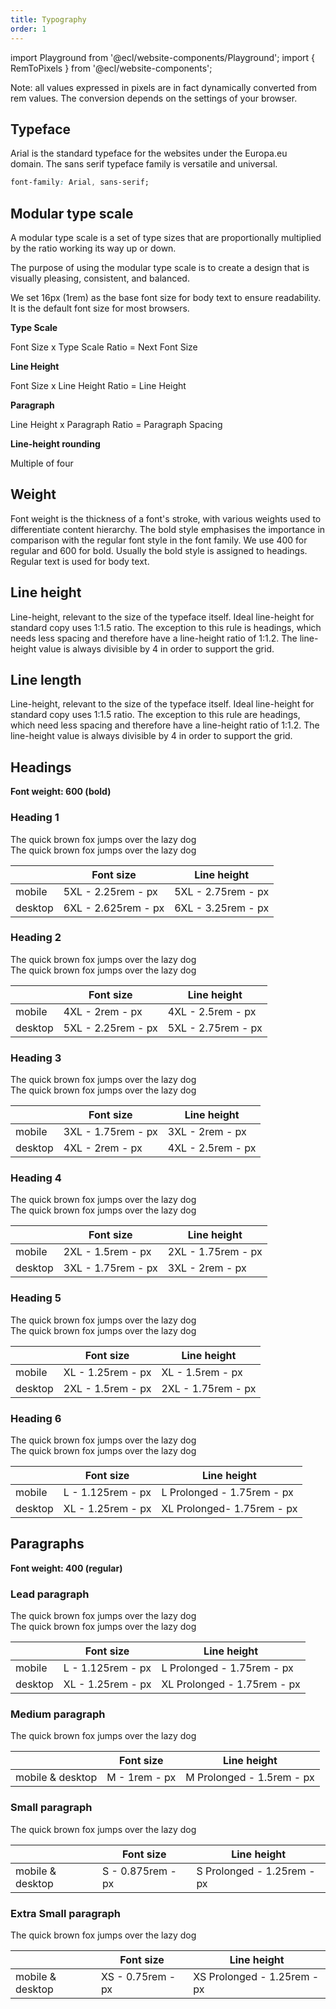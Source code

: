 ```yaml
---
title: Typography
order: 1
---
```


import Playground from '@ecl/website-components/Playground';
import { RemToPixels } from '@ecl/website-components';

Note: all values expressed in pixels are in fact dynamically converted from rem values. The conversion depends on the settings of your browser.

## Typeface

Arial is the standard typeface for the websites under the Europa.eu domain. The sans serif typeface family is versatile and universal.

```css
font-family: Arial, sans-serif;
```

## Modular type scale

A modular type scale is a set of type sizes that are proportionally multiplied by the ratio working its way up or down.

The purpose of using the modular type scale is to create a design that is visually pleasing, consistent, and balanced.

We set 16px (1rem) as the base font size for body text to ensure readability. It is the default font size for most browsers.

**Type Scale**

Font Size x Type Scale Ratio = Next Font Size

**Line Height**

Font Size x Line Height Ratio = Line Height

**Paragraph**

Line Height x Paragraph Ratio = Paragraph Spacing

**Line-height rounding**

Multiple of four

## Weight

Font weight is the thickness of a font's stroke, with various weights used to differentiate content hierarchy. The bold style emphasises the importance in comparison with the regular font style in the font family. We use 400 for regular and 600 for bold. Usually the bold style is assigned to headings. Regular text is used for body text.

## Line height

Line-height, relevant to the size of the typeface itself. Ideal line-height for standard copy uses 1:1.5 ratio. The exception to this rule is headings, which needs less spacing and therefore have a line-height ratio of 1:1.2. The line-height value is always divisible by 4 in order to support the grid.

## Line length

Line-height, relevant to the size of the typeface itself. Ideal line-height for standard copy uses 1:1.5 ratio. The exception to this rule are headings, which need less spacing and therefore have a line-height ratio of 1:1.2. The line-height value is always divisible by 4 in order to support the grid.

## Headings

**Font weight: 600 (bold)**

### Heading 1

<Playground hideCode>
  <div className="ecl-u-ph-m ecl-u-pv-xl">
    <div className="ecl-u-type-5xl ecl-u-type-bold">
      The quick brown fox jumps over the lazy dog
    </div>
    <div className="ecl-u-type-6xl ecl-u-type-bold ecl-u-mt-m">
      The quick brown fox jumps over the lazy dog
    </div>
  </div>
</Playground>

|         | Font size                                      | Line height                                  |
| ------- | ---------------------------------------------- | -------------------------------------------- |
| mobile  | 5XL - 2.25rem - <RemToPixels rem="2.25" />px   | 5XL - 2.75rem - <RemToPixels rem="2.75" />px |
| desktop | 6XL - 2.625rem - <RemToPixels rem="2.625" />px | 6XL - 3.25rem - <RemToPixels rem="3.25" />px |

### Heading 2

<Playground hideCode>
  <div className="ecl-u-ph-m ecl-u-pv-xl">
    <div className="ecl-u-type-4xl ecl-u-type-bold">
      The quick brown fox jumps over the lazy dog
    </div>
    <div className="ecl-u-type-5xl ecl-u-type-bold ecl-u-mt-m">
      The quick brown fox jumps over the lazy dog
    </div>
  </div>
</Playground>

|         | Font size                                    | Line height                                  |
| ------- | -------------------------------------------- | -------------------------------------------- |
| mobile  | 4XL - 2rem - <RemToPixels rem="2" />px       | 4XL - 2.5rem - <RemToPixels rem="2.5" />px   |
| desktop | 5XL - 2.25rem - <RemToPixels rem="2.25" />px | 5XL - 2.75rem - <RemToPixels rem="2.75" />px |

### Heading 3

<Playground hideCode>
  <div className="ecl-u-ph-m ecl-u-pv-xl">
    <div className="ecl-u-type-3xl ecl-u-type-bold">
      The quick brown fox jumps over the lazy dog
    </div>
    <div className="ecl-u-type-4xl ecl-u-type-bold ecl-u-mt-m">
      The quick brown fox jumps over the lazy dog
    </div>
  </div>
</Playground>

|         | Font size                                    | Line height                                |
| ------- | -------------------------------------------- | ------------------------------------------ |
| mobile  | 3XL - 1.75rem - <RemToPixels rem="1.75" />px | 3XL - 2rem - <RemToPixels rem="2" />px     |
| desktop | 4XL - 2rem - <RemToPixels rem="2" />px       | 4XL - 2.5rem - <RemToPixels rem="2.5" />px |

### Heading 4

<Playground hideCode>
  <div className="ecl-u-ph-m ecl-u-pv-xl">
    <div className="ecl-u-type-2xl ecl-u-type-bold">
      The quick brown fox jumps over the lazy dog
    </div>
    <div className="ecl-u-type-3xl ecl-u-type-bold ecl-u-mt-m">
      The quick brown fox jumps over the lazy dog
    </div>
  </div>
</Playground>

|         | Font size                                    | Line height                                  |
| ------- | -------------------------------------------- | -------------------------------------------- |
| mobile  | 2XL - 1.5rem - <RemToPixels rem="1.5" />px   | 2XL - 1.75rem - <RemToPixels rem="1.75" />px |
| desktop | 3XL - 1.75rem - <RemToPixels rem="1.75" />px | 3XL - 2rem - <RemToPixels rem="2" />px       |

### Heading 5

<Playground hideCode>
  <div className="ecl-u-ph-m ecl-u-pv-xl">
    <div className="ecl-u-type-xl ecl-u-type-bold">
      The quick brown fox jumps over the lazy dog
    </div>
    <div className="ecl-u-type-2xl ecl-u-type-bold ecl-u-mt-m">
      The quick brown fox jumps over the lazy dog
    </div>
  </div>
</Playground>

|         | Font size                                   | Line height                                  |
| ------- | ------------------------------------------- | -------------------------------------------- |
| mobile  | XL - 1.25rem - <RemToPixels rem="1.25" />px | XL - 1.5rem - <RemToPixels rem="1.5" />px    |
| desktop | 2XL - 1.5rem - <RemToPixels rem="1.5" />px  | 2XL - 1.75rem - <RemToPixels rem="1.75" />px |

### Heading 6

<Playground hideCode>
  <div className="ecl-u-ph-m ecl-u-pv-xl">
    <div className="ecl-u-type-prolonged-l ecl-u-type-bold">
      The quick brown fox jumps over the lazy dog
    </div>
    <div className="ecl-u-type-prolonged-xl ecl-u-type-bold ecl-u-mt-m">
      The quick brown fox jumps over the lazy dog
    </div>
  </div>
</Playground>

|         | Font size                                    | Line height                                          |
| ------- | -------------------------------------------- | ---------------------------------------------------- |
| mobile  | L - 1.125rem - <RemToPixels rem="1.125" />px | L Prolonged - 1.75rem - <RemToPixels rem="1.75" />px |
| desktop | XL - 1.25rem - <RemToPixels rem="1.25" />px  | XL Prolonged- 1.75rem - <RemToPixels rem="1.75" />px |

## Paragraphs

**Font weight: 400 (regular)**

### Lead paragraph

<Playground hideCode>
  <div className="ecl-u-ph-m ecl-u-pv-xl">
    <div className="ecl-u-type-prolonged-l">
      The quick brown fox jumps over the lazy dog
    </div>
    <div className="ecl-u-type-prolonged-xl">
      The quick brown fox jumps over the lazy dog
    </div>
  </div>
</Playground>

|         | Font size                                    | Line height                                           |
| ------- | -------------------------------------------- | ----------------------------------------------------- |
| mobile  | L - 1.125rem - <RemToPixels rem="1.125" />px | L Prolonged - 1.75rem - <RemToPixels rem="1.75" />px  |
| desktop | XL - 1.25rem - <RemToPixels rem="1.25" />px  | XL Prolonged - 1.75rem - <RemToPixels rem="1.75" />px |

### Medium paragraph

<Playground hideCode>
  <div className="ecl-u-ph-m ecl-u-pv-xl">
    <div className="ecl-u-type-prolonged-m">
      The quick brown fox jumps over the lazy dog
    </div>
  </div>
</Playground>

|                  | Font size                            | Line height                                        |
| ---------------- | ------------------------------------ | -------------------------------------------------- |
| mobile & desktop | M - 1rem - <RemToPixels rem="1" />px | M Prolonged - 1.5rem - <RemToPixels rem="1.5" />px |

### Small paragraph

<Playground hideCode>
  <div className="ecl-u-ph-m ecl-u-pv-xl">
    <div className="ecl-u-type-prolonged-s">
      The quick brown fox jumps over the lazy dog
    </div>
  </div>
</Playground>

|                  | Font size                                    | Line height                                          |
| ---------------- | -------------------------------------------- | ---------------------------------------------------- |
| mobile & desktop | S - 0.875rem - <RemToPixels rem="0.875" />px | S Prolonged - 1.25rem - <RemToPixels rem="1.25" />px |

### Extra Small paragraph

<Playground hideCode>
  <div className="ecl-u-ph-m ecl-u-pv-xl">
    <div className="ecl-u-type-prolonged-xs">
      The quick brown fox jumps over the lazy dog
    </div>
  </div>
</Playground>

|                  | Font size                                   | Line height                                           |
| ---------------- | ------------------------------------------- | ----------------------------------------------------- |
| mobile & desktop | XS - 0.75rem - <RemToPixels rem="0.75" />px | XS Prolonged - 1.25rem - <RemToPixels rem="1.25" />px |
